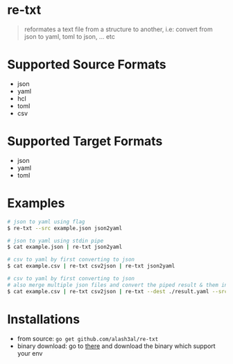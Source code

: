 re-txt
==========
> reformates a text file from a structure to another, i.e: convert from json to yaml, toml to json, ... etc

Supported Source Formats
=========================
- json
- yaml
- hcl
- toml
- csv

Supported Target Formats
=========================
- json
- yaml
- toml

Examples
=========

```bash
# json to yaml using flag
$ re-txt --src example.json json2yaml

# json to yaml using stdin pipe
$ cat example.json | re-txt json2yaml

# csv to yaml by first converting to json
$ cat example.csv | re-txt csv2json | re-txt json2yaml

# csv to yaml by first converting to json
# also merge multiple json files and convert the piped result & them into yaml
$ cat example.csv | re-txt csv2json | re-txt --dest ./result.yaml --src=another1.json --src=another2.json json2yaml
```

Installations
==============
- from source: `go get github.com/alash3al/re-txt`
- binary download: go to [there](https://github.com/alash3al/re-txt/releases) and download the binary which support your env